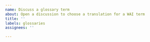 ```yaml
---
name: Discuss a glossary term
about: Open a discussion to choose a translation for a WAI term
title: ''
labels: glossaries
assignees: ''

---
```



